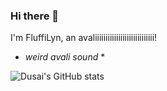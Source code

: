 ### Hi there 👋
I'm FluffiLyn, an avaliiiiiiiiiiiiiiiiiiiiiiiiiiii!

* *weird avali sound* *



![Dusai's GitHub stats](https://github-readme-stats.vercel.app/api?username=stacklens)

